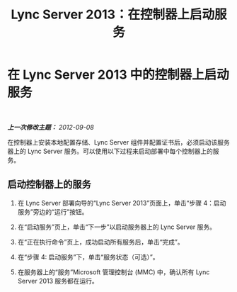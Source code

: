 ﻿---
title: Lync Server 2013：在控制器上启动服务
TOCTitle: 在控制器上启动服务
ms:assetid: 095b13e1-e788-4b80-93fa-5c5e7498678b
ms:mtpsurl: https://technet.microsoft.com/zh-cn/library/Gg398146(v=OCS.15)
ms:contentKeyID: 49311939
ms.date: 05/19/2016
mtps_version: v=OCS.15
ms.translationtype: HT
---

# 在 Lync Server 2013 中的控制器上启动服务

 

_**上一次修改主题：** 2012-09-08_

在控制器上安装本地配置存储、Lync Server 组件并配置证书后，必须启动该服务器上的 Lync Server 服务。可以使用以下过程来启动部署中每个控制器上的服务。

## 启动控制器上的服务

1.  在 Lync Server 部署向导的“Lync Server 2013”页面上，单击“步骤 4：启动服务”旁边的“运行”按钮。

2.  在“启动服务”页上，单击“下一步”以启动服务器上的 Lync Server 服务。

3.  在“正在执行命令”页上，成功启动所有服务后，单击“完成”。

4.  在“步骤 4: 启动服务”下，单击“服务状态（可选）”。

5.  在服务器上的“服务”Microsoft 管理控制台 (MMC) 中，确认所有 Lync Server 2013 服务都在运行。

